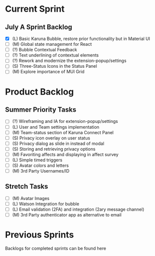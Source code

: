 # Current Sprint
## July A Sprint Backlog
- [x] (L) Basic Karuna Bubble, restore prior functionality but in Material UI
- [ ] (M) Global state management for React
- [ ] (?) Bubble Contextual Feedback
- [ ] (?) Text underlining of contextual elements
- [ ] (?) Rework and modernize the extension-popup/settings
- [ ] (S) Three-Status Icons in the Status Panel
- [ ] (M) Explore importance of MUI Grid

# Product Backlog
## Summer Priority Tasks
- [ ] (?) Wireframing and IA for extension-popup/settings
- [ ] (L) User and Team settings implementation
- [ ] (M) Team-status section of Karuna Connect Panel
- [ ] (S) Privacy icon overlay on user status
- [ ] (S) Privacy dialog as slide in instead of modal
- [ ] (S) Storing and retrieving privacy options
- [ ] (M) Favoriting affects and displaying in affect survey
- [ ] (L) Simple timed triggers
- [ ] (S) Avatar colors and letters
- [ ] (M) 3rd Party Usernames/ID

## Stretch Tasks
- [ ] (M) Avatar Images
- [ ] (L) Watson Integration for bubble
- [ ] (L) Email validation (2FA) and integration (2ary message channel)
- [ ] (M) 3rd Party authenticator app as alternative to email

# Previous Sprints
Backlogs for completed sprints can be found here
